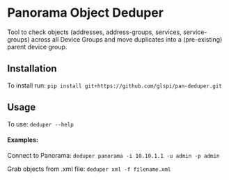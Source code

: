 Panorama Object Deduper
===========
Tool to check objects (addresses, address-groups, services, service-groups) across all Device Groups
and move duplicates into a (pre-existing) parent device group.

## Installation
To install run:
`pip install git+https://github.com/glspi/pan-deduper.git`

## Usage
To use:
`deduper --help`

#### Examples:
Connect to Panorama:
`deduper panorama -i 10.10.1.1 -u admin -p admin`

Grab objects from .xml file:
`deduper xml -f filename.xml`

